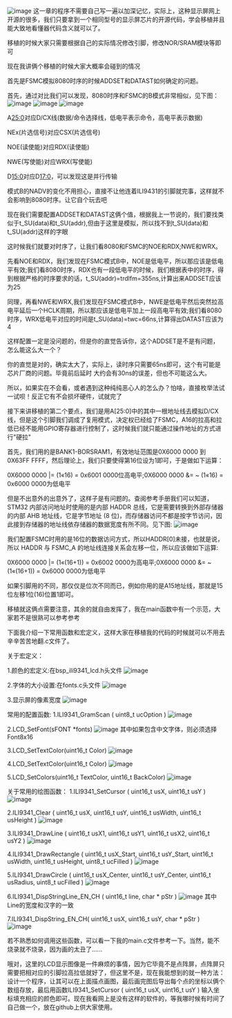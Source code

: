 ![image](https://github.com/user-attachments/assets/4a2734a6-7e2b-458e-8665-a5a384bc4d95)  这一章的程序不需要自己写一遍以加深记忆，实际上，这种显示屏网上开源的很多，我们只要拿到一个相同型号的显示屏芯片的开源代码，学会移植并且能大致地看懂器代码含义就可以了。

  移植的时候大家只需要根据自己的实际情况修改引脚，修改NOR/SRAM模块等即可

  现在我讲俩个移植的时候大家大概率会碰到的情况
  
  首先是FSMC模拟8080时序的时候ADDSET和DATAST如何确定的问题。

  首先，通过对比我们可以发现，8080时序和FSMC的B模式非常相似，见下图：
  ![image](https://github.com/user-attachments/assets/4923ef0c-2094-4439-a0d8-3c3f570f5fb9)
  ![image](https://github.com/user-attachments/assets/5198a5e6-6173-44ef-a607-3a84a1c67d95)
  ![image](https://github.com/user-attachments/assets/4378708f-2275-4be5-9a7c-478dfabfcc88)


  A[25:0](地址线，在这里只需要任选一条地址线作为D/CX线即可)对应D/CX线(数据/命令选择线，低电平表示命令，高电平表示数据)
  
  NEx(片选信号)对应CSX(片选信号)
  
  NOE(读使能)对应RDX(读使能)
  
  NWE(写使能)对应WRX(写使能)
  
  D[15:0](数据线，这里都需要接上)对应D[17:0](数据线)，可以发现这是并行传输
  
  模式B的NADV的变化不用担心，直接不让他连着ILI9431的引脚就完事，这样就不会影响到8080时序。让它自个玩去吧
  
  现在我们需要配置ADDSET和DATAST这俩个值，根据我上一节说的，我们要找类似于t_SU(data)和t_SU(addr),但由于这里是模拟，所以找不到t_SU(data)和t_SU(addr)这样的字眼
  
  这时候我们就要对时序了，让我们看8080和FSMC的NOE和RDX;NWE和WRX。
  
  先看NOE和RDX，我们发现在FSMC模式B中，NOE是低电平，所以那应该是低电平有效;我们看8080时序，RDX也有一段低电平的时候，我们根据表中的时序，得到根据严格的时序要求的话，t_SU(addr)=trdlfm=355ns,计算出来ADDSET应该为25
  
  同理，再看NWE和WRX,我们发现在FSMC模式B中，NWE是低电平然后突然拉高电平延后一个HCLK周期，所以那应该是低电平加上一段高电平有效;我们看8080时序，WRX低电平对应的时间是t_SU(data)=twc=66ns,计算得出DATAST应该为4
  
  这样配置一定是没问题的，但是你的直觉告诉你，这个ADDSET是不是有问题，怎么能这么大一个？
  
  你的直觉是对的，确实太大了，实际上，读时序只需要65ns即可，这个有可能是芯片厂商的问题。毕竟前后延时 大约会有30ns的误差，但也不可能这么大。
  
  所以，如果实在不会看，或者遇到这种纯纯恶心人的怎么办？怕啥，直接枚举法试一试呗！反正它有不会损坏硬件，试就完了
  
  接下来讲移植的第二个要点，我们是用A[25:0]中的其中一根地址线去模拟D/CX线，但是这个引脚我们调成了复用模式，决定权已经给了FSMC，A16的拉高和拉低已经不能用GPIO寄存器进行控制了，这时候我们就只能通过操作地址的方式进行"硬拉"
  
  首先，我们用的是BANK1-BORSRAM1，有效地址范围是0X6000 0000 到 0X63FF FFFF，然后理论上，我们只要使得第16位设为1即可，于是做如下运算：
  
  0X6000 0000 |= (1«16) = 0x6001 0000位高电平;0X6000 0000 &= ~ (1«16) = 0x6000 0000为低电平
  
  但是不出意外的出意外了，这样子是有问题的。查阅参考手册我们可以知道，STM32 内部访问地址时使用的是内部 HADDR 总线，它是需要转换到外部存储器的内部 AHB 地址线，它是字节地址 (8 位)，而存储器访问不都是按字节访问，因此接到存储器的地址线依存储器的数据宽度有所不同。见下图:
![image](https://github.com/user-attachments/assets/4daa696e-29c1-4daf-b580-873c2fdf96dd)

  我们配置FSMC时用的是16位的数据访问方式，所以HADDR[0]未接，也就是说，所以 HADDR 与 FSMC_A 的地址线连接关系会左移一位，所以应该做如下运算:
  
  0X6000 0000 |= (1«(16+1)) = 0x6002 0000为高电平;0X6000 0000 &= ~ (1«(16+1)) = 0x6000 0000为低电平

  如果引脚用的不同，那仅仅是位次不同而已，例如你用的是A15地址线，那就是15位左移1位(16)位置1即可。

  移植就这俩点需要注意，其余的就自由发挥了，我在main函数中有一个示范，大家若不是很熟可以参考参考

  下面我介绍一下常用函数和宏定义，这样大家在移植我的代码的时候就可以不用去辛辛苦苦地翻.c文件了。

  关于宏定义：
  
  1.颜色的宏定义:在bsp_ili9341_lcd.h头文件
  ![image](https://github.com/user-attachments/assets/bbdc3070-1d0c-4430-9869-9b1b463cbe46)

  2.字体的大小设置:在fonts.c头文件
  ![image](https://github.com/user-attachments/assets/b790175d-c1be-475d-bbac-12985c55f175)

  3.显示屏的像素宽度
  ![image](https://github.com/user-attachments/assets/afb6ef45-4f02-4add-a903-a38ace6d510e)


  常用的配置函数:
  1.ILI9341_GramScan ( uint8_t ucOption )
  ![image](https://github.com/user-attachments/assets/f1a48911-28bc-4893-a0e6-ddcd05552d9c)

  2.LCD_SetFont(sFONT *fonts)
  ![image](https://github.com/user-attachments/assets/99db5224-e135-48d2-b0d5-c36dc717423c)
  其中如果包含中文字体，则必须选择Font8x16

  3.LCD_SetTextColor(uint16_t Color)
  ![image](https://github.com/user-attachments/assets/8d18f171-2581-4572-9559-2672d0d9b460)

  4.LCD_SetTextColor(uint16_t Color)
  ![image](https://github.com/user-attachments/assets/96b8f163-9a58-4366-9451-e811222be5d4)

  5.LCD_SetColors(uint16_t TextColor, uint16_t BackColor) 
  ![image](https://github.com/user-attachments/assets/d2a0b8a0-9f5e-40d0-901e-599112a49c5e)

  关于常用的绘图函数：
  1.ILI9341_SetCursor ( uint16_t usX, uint16_t usY )	
  ![image](https://github.com/user-attachments/assets/1c0b74a0-6d4a-496f-be0b-1a91a6a5f8f9)

  2.ILI9341_Clear ( uint16_t usX, uint16_t usY, uint16_t usWidth, uint16_t usHeight )
  ![image](https://github.com/user-attachments/assets/7729d961-fbd2-4238-acde-2a029980b499)

  3.ILI9341_DrawLine ( uint16_t usX1, uint16_t usY1, uint16_t usX2, uint16_t usY2 )
  ![image](https://github.com/user-attachments/assets/71224ce6-ba80-4282-a3e4-c9b236c23e1d)

  4.ILI9341_DrawRectangle ( uint16_t usX_Start, uint16_t usY_Start, uint16_t usWidth, uint16_t usHeight, uint8_t ucFilled )
  ![image](https://github.com/user-attachments/assets/c9979505-e622-4a1d-8e69-c160c7f065b1)

  5.ILI9341_DrawCircle ( uint16_t usX_Center, uint16_t usY_Center, uint16_t usRadius, uint8_t ucFilled )
  ![image](https://github.com/user-attachments/assets/16f1339d-804d-497a-92ed-102f9d5bd173)

  6.ILI9341_DispStringLine_EN_CH (  uint16_t line, char * pStr )
  ![image](https://github.com/user-attachments/assets/87c6c67b-b473-49ae-8f8c-19f1e08878f1)
  其中Line的宽度和汉字的一致

  7.ILI9341_DispString_EN_CH(	uint16_t usX, uint16_t usY,  char * pStr )
  ![image](https://github.com/user-attachments/assets/7c28ebf9-a5e8-43b0-84f5-be602600b601)



  若不熟悉如何调用这些函数，可以看一下我的main.c文件参考一下。当然，能不烧录就不烧录，因为画的太丑了......

  哦对，这里的LCD显示图像是一件麻烦的事情，因为它毕竟不是点阵屏，点阵屏只需要把相对应的引脚拉高拉低就好了，但这里不是，现在我能想到的就一种方法：设计一个程序，让其可以在上面描点画图，最后画完图后导出每个点的坐标以俩个数组存放，最后用函数ILI9341_SetCursor ( uint16_t usX, uint16_t usY )	输入坐标填充相应的颜色即可。现在我看网上是没有这样的软件的，等我哪时候有时间了自己做一个，放在github上供大家使用。
